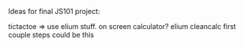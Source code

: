 Ideas for final JS101 project:

tictactoe => use elium stuff.
on screen calculator?
	elium cleancalc first couple steps could be this


